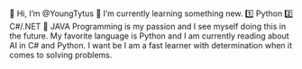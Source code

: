 👋 Hi, I’m @YoungTytus
🌱 I’m currently learning something new.
1️⃣ Python
2️⃣ C#/.NET
🚮 JAVA
Programming is my passion and I see myself doing this in the future. My favorite language is Python and I am currently reading about AI in C# and Python. I want be I am a fast learner with determination when it comes to solving problems.

<!---
YoungTytus/YoungTytus is a ✨ special ✨ repository because its `README.md` (this file) appears on your GitHub profile.
You can click the Preview link to take a look at your changes.
--->
